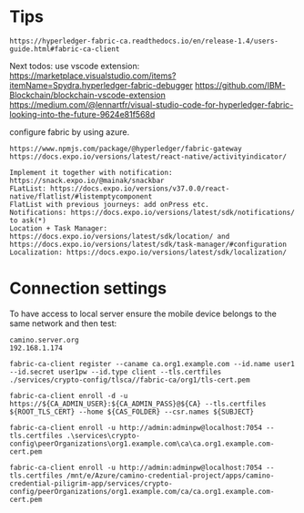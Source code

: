# Tips
```
https://hyperledger-fabric-ca.readthedocs.io/en/release-1.4/users-guide.html#fabric-ca-client
```

Next todos:
use vscode extension:
https://marketplace.visualstudio.com/items?itemName=Spydra.hyperledger-fabric-debugger
https://github.com/IBM-Blockchain/blockchain-vscode-extension
https://medium.com/@lennartfr/visual-studio-code-for-hyperledger-fabric-looking-into-the-future-9624e81f568d

configure fabric by using azure.
```
https://www.npmjs.com/package/@hyperledger/fabric-gateway
https://docs.expo.io/versions/latest/react-native/activityindicator/

Implement it together with notification: https://snack.expo.io/@mainak/snackbar
FLatList: https://docs.expo.io/versions/v37.0.0/react-native/flatlist/#listemptycomponent
FlatList with previous journeys: add onPress etc.
Notifications: https://docs.expo.io/versions/latest/sdk/notifications/ to ask(*)
Location + Task Manager: https://docs.expo.io/versions/latest/sdk/location/ and https://docs.expo.io/versions/latest/sdk/task-manager/#configuration
Localization: https://docs.expo.io/versions/latest/sdk/localization/
```

# Connection settings
To have access to local server ensure the mobile device belongs to the same network and then test:
```
camino.server.org
192.168.1.174
```

```
fabric-ca-client register --caname ca.org1.example.com --id.name user1 --id.secret user1pw --id.type client --tls.certfiles ./services/crypto-config/tlsca//fabric-ca/org1/tls-cert.pem
```

```
fabric-ca-client enroll -d -u https://${CA_ADMIN_USER}:${CA_ADMIN_PASS}@${CA} --tls.certfiles ${ROOT_TLS_CERT} --home ${CAS_FOLDER} --csr.names ${SUBJECT}

fabric-ca-client enroll -u http://admin:adminpw@localhost:7054 --tls.certfiles .\services\crypto-config\peerOrganizations\org1.example.com\ca\ca.org1.example.com-cert.pem

fabric-ca-client enroll -u http://admin:adminpw@localhost:7054 --tls.certfiles /mnt/e/Azure/camino-credential-project/apps/camino-credential-piligrim-app/services/crypto-config/peerOrganizations/org1.example.com/ca/ca.org1.example.com-cert.pem

```